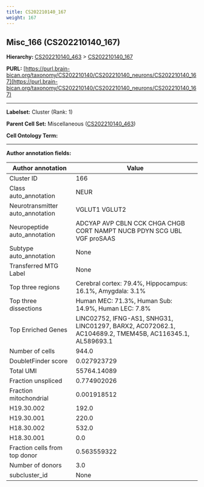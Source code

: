 ```yaml
---
title: CS202210140_167
weight: 167
---
```

## Misc_166 (CS202210140_167)
<b>Hierarchy: </b>
[CS202210140_463](../CS202210140_463) >
[CS202210140_167](../CS202210140_167)

**PURL:** [https://purl.brain-bican.org/taxonomy/CS202210140/CS202210140_neurons/CS202210140_167](https://purl.brain-bican.org/taxonomy/CS202210140/CS202210140_neurons/CS202210140_167)

---


**Labelset:** Cluster (Rank: 1)

**Parent Cell Set:** Miscellaneous ([CS202210140_463](../CS202210140_463))



**Cell Ontology Term:** 

[MARKER GENES.]: #


---

[TRANSFERRED ANNOTATIONS.]: #


[AUTHOR ANNOTATION FIELDS.]: #


**Author annotation fields:**

| Author annotation | Value |
|-------------------|-------|
|Cluster ID|166|
|Class auto_annotation|NEUR|
|Neurotransmitter auto_annotation|VGLUT1 VGLUT2|
|Neuropeptide auto_annotation|ADCYAP AVP CBLN CCK CHGA CHGB CORT NAMPT NUCB PDYN SCG UBL VGF proSAAS|
|Subtype auto_annotation|None|
|Transferred MTG Label|None|
|Top three regions|Cerebral cortex: 79.4%, Hippocampus: 16.1%, Amygdala: 3.1%|
|Top three dissections|Human MEC: 71.3%, Human Sub: 14.9%, Human LEC: 7.8%|
|Top Enriched Genes|LINC02752, IFNG-AS1, SNHG31, LINC01297, BARX2, AC072062.1, AC104689.2, TMEM45B, AC116345.1, AL589693.1|
|Number of cells|944.0|
|DoubletFinder score|0.027923729|
|Total UMI|55764.14089|
|Fraction unspliced|0.774902026|
|Fraction mitochondrial|0.001918512|
|H19.30.002|192.0|
|H19.30.001|220.0|
|H18.30.002|532.0|
|H18.30.001|0.0|
|Fraction cells from top donor|0.563559322|
|Number of donors|3.0|
|subcluster_id|None|
